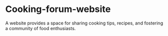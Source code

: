 # Cooking-forum-website
A website provides a space for sharing cooking tips, recipes, and fostering a community of food enthusiasts.
